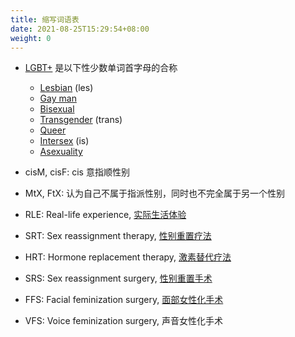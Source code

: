 ```yaml
---
title: 缩写词语表
date: 2021-08-25T15:29:54+08:00
weight: 0
---
```


- [LGBT+](https://en.wikipedia.org/wiki/LGBT) 是以下性少数单词首字母的合称
  - [Lesbian](https://en.wikipedia.org/wiki/Lesbian) (les)
  - [Gay man](https://en.wikipedia.org/wiki/Gay_man)
  - [Bisexual](https://en.wikipedia.org/wiki/Bisexuality)
  - [Transgender](https://en.wikipedia.org/wiki/Transgender) (trans)
  - [Queer](https://en.wikipedia.org/wiki/Queer)
  - [Intersex](https://en.wikipedia.org/wiki/Intersex) (is)
  - [Asexuality](https://en.wikipedia.org/wiki/Asexuality)

- cisM, cisF: cis 意指顺性别

- MtX, FtX: 认为自己不属于指派性别，同时也不完全属于另一个性别

- RLE: Real-life experience, [实际生活体验](https://zh.wikipedia.org/zh-cn/实际生活体验)

- SRT: Sex reassignment therapy, [性别重置疗法](https://zh.wikipedia.org/zh-cn/性别重置疗法)

- HRT: Hormone replacement therapy, [激素替代疗法](https://zh.wikipedia.org/zh-cn/激素替代疗法)

- SRS: Sex reassignment surgery, [性别重置手术](https://zh.wikipedia.org/zh-cn/性别重置手术)

- FFS: Facial feminization surgery, [面部女性化手术](https://zh.wikipedia.org/zh-cn/性别重置疗法#其他療法)

- VFS: Voice feminization surgery, 声音女性化手术
